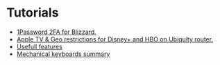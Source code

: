 # Tutorials
- [1Password 2FA for Blizzard.](Blizzard2FAfor1Password.md)
- [Apple TV & Geo restrictions for Disney+ and HBO on Ubiquity router.](GeoBypass/README.md)
- [Usefull features](UsefullFeatures/README.md)
- [Mechanical keyboards summary](MechanicalKeyboards/MechanicalKeyboards.md)